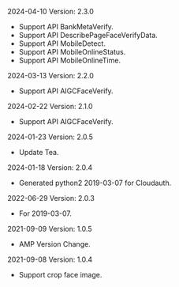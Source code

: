2024-04-10 Version: 2.3.0
- Support API BankMetaVerify.
- Support API DescribePageFaceVerifyData.
- Support API MobileDetect.
- Support API MobileOnlineStatus.
- Support API MobileOnlineTime.


2024-03-13 Version: 2.2.0
- Support API AIGCFaceVerify.


2024-02-22 Version: 2.1.0
- Support API AIGCFaceVerify.


2024-01-23 Version: 2.0.5
- Update Tea.

2024-01-18 Version: 2.0.4
- Generated python2 2019-03-07 for Cloudauth.

2022-06-29 Version: 2.0.3
- For 2019-03-07.

2021-09-09 Version: 1.0.5
- AMP Version Change.

2021-09-08 Version: 1.0.4
- Support crop face image.

